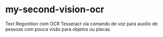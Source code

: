 # my-second-vision-ocr
Text Regonition com OCR Tesseract via comando de voz para auxílio de pessoas com pouca visão para objetos ou placas.
